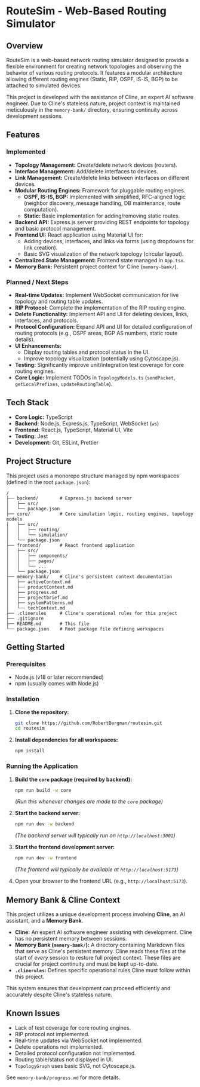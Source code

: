 # RouteSim - Web-Based Routing Simulator

## Overview

RouteSim is a web-based network routing simulator designed to provide a flexible environment for creating network topologies and observing the behavior of various routing protocols. It features a modular architecture allowing different routing engines (Static, RIP, OSPF, IS-IS, BGP) to be attached to simulated devices.

This project is developed with the assistance of Cline, an expert AI software engineer. Due to Cline's stateless nature, project context is maintained meticulously in the `memory-bank/` directory, ensuring continuity across development sessions.

## Features

### Implemented
*   **Topology Management:** Create/delete network devices (routers).
*   **Interface Management:** Add/delete interfaces to devices.
*   **Link Management:** Create/delete links between interfaces on different devices.
*   **Modular Routing Engines:** Framework for pluggable routing engines.
    *   **OSPF, IS-IS, BGP:** Implemented with simplified, RFC-aligned logic (neighbor discovery, message handling, DB maintenance, route computation).
    *   **Static:** Basic implementation for adding/removing static routes.
*   **Backend API:** Express.js server providing REST endpoints for topology and basic protocol management.
*   **Frontend UI:** React application using Material UI for:
    *   Adding devices, interfaces, and links via forms (using dropdowns for link creation).
    *   Basic SVG visualization of the network topology (circular layout).
*   **Centralized State Management:** Frontend state managed in `App.tsx`.
*   **Memory Bank:** Persistent project context for Cline (`memory-bank/`).

### Planned / Next Steps
*   **Real-time Updates:** Implement WebSocket communication for live topology and routing table updates.
*   **RIP Protocol:** Complete the implementation of the RIP routing engine.
*   **Delete Functionality:** Implement API and UI for deleting devices, links, interfaces, and protocols.
*   **Protocol Configuration:** Expand API and UI for detailed configuration of routing protocols (e.g., OSPF areas, BGP AS numbers, static route details).
*   **UI Enhancements:**
    *   Display routing tables and protocol status in the UI.
    *   Improve topology visualization (potentially using Cytoscape.js).
*   **Testing:** Significantly improve unit/integration test coverage for core routing engines.
*   **Core Logic:** Implement TODOs in `TopologyModels.ts` (`sendPacket`, `getLocalPrefixes`, `updateRoutingTable`).

## Tech Stack

*   **Core Logic:** TypeScript
*   **Backend:** Node.js, Express.js, TypeScript, WebSocket (`ws`)
*   **Frontend:** React.js, TypeScript, Material UI, Vite
*   **Testing:** Jest
*   **Development:** Git, ESLint, Prettier

## Project Structure

This project uses a monorepo structure managed by npm workspaces (defined in the root `package.json`):

```
/
├── backend/        # Express.js backend server
│   ├── src/
│   └── package.json
├── core/           # Core simulation logic, routing engines, topology models
│   ├── src/
│   │   ├── routing/
│   │   └── simulation/
│   └── package.json
├── frontend/       # React frontend application
│   ├── src/
│   │   ├── components/
│   │   ├── pages/
│   │   └── ...
│   └── package.json
├── memory-bank/    # Cline's persistent context documentation
│   ├── activeContext.md
│   ├── productContext.md
│   ├── progress.md
│   ├── projectbrief.md
│   ├── systemPatterns.md
│   └── techContext.md
├── .clinerules     # Cline's operational rules for this project
├── .gitignore
├── README.md       # This file
└── package.json    # Root package file defining workspaces
```

## Getting Started

### Prerequisites
*   Node.js (v18 or later recommended)
*   npm (usually comes with Node.js)

### Installation

1.  **Clone the repository:**
    ```bash
    git clone https://github.com/RobertBergman/routesim.git
    cd routesim
    ```
2.  **Install dependencies for all workspaces:**
    ```bash
    npm install
    ```

### Running the Application

1.  **Build the `core` package (required by backend):**
    ```bash
    npm run build -w core
    ```
    *(Run this whenever changes are made to the `core` package)*

2.  **Start the backend server:**
    ```bash
    npm run dev -w backend
    ```
    *(The backend server will typically run on `http://localhost:3001`)*

3.  **Start the frontend development server:**
    ```bash
    npm run dev -w frontend
    ```
    *(The frontend will typically be available at `http://localhost:5173`)*

4.  Open your browser to the frontend URL (e.g., `http://localhost:5173`).

## Memory Bank & Cline Context

This project utilizes a unique development process involving **Cline**, an AI assistant, and a **Memory Bank**.

*   **Cline:** An expert AI software engineer assisting with development. Cline has no persistent memory between sessions.
*   **Memory Bank (`memory-bank/`):** A directory containing Markdown files that serve as Cline's persistent memory. Cline reads these files at the start of *every* session to restore full project context. These files are crucial for project continuity and must be kept up-to-date.
*   **`.clinerules`:** Defines specific operational rules Cline must follow within this project.

This system ensures that development can proceed efficiently and accurately despite Cline's stateless nature.

## Known Issues

*   Lack of test coverage for core routing engines.
*   RIP protocol not implemented.
*   Real-time updates via WebSocket not implemented.
*   Delete operations not implemented.
*   Detailed protocol configuration not implemented.
*   Routing table/status not displayed in UI.
*   `TopologyGraph` uses basic SVG, not Cytoscape.js.

See `memory-bank/progress.md` for more details.
